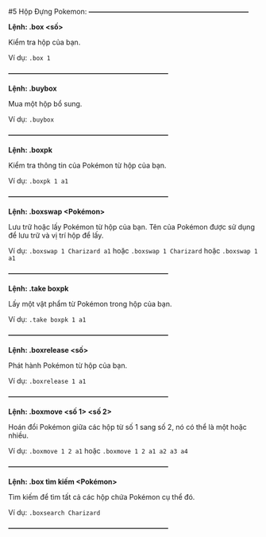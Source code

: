 #5 Hộp Đựng Pokemon:
~~**———————————————————————**~~

__**Lệnh: .box <số>**__

Kiểm tra hộp của bạn.

Ví dụ: ``.box 1``

~~**———————————————————————**~~

__**Lệnh: .buybox**__

Mua một hộp bổ sung.

Ví dụ: ``.buybox``

~~**———————————————————————**~~

__**Lệnh: .boxpk <number> <boxpose>**__

Kiểm tra thông tin của Pokémon từ hộp của bạn.

Ví dụ: ``.boxpk 1 a1``

~~**———————————————————————**~~

__**Lệnh: .boxswap <number> <Pokémon> <boxpose>**__

Lưu trữ hoặc lấy Pokémon từ hộp của bạn. Tên của Pokémon được sử dụng để lưu trữ và vị trí hộp để lấy.

Ví dụ: ``.boxswap 1 Charizard a1`` hoặc ``.boxswap 1 Charizard`` hoặc ``.boxswap 1 a1``

~~**———————————————————————**~~

__**Lệnh: .take boxpk <number> <boxpose>**__

Lấy một vật phẩm từ Pokémon trong hộp của bạn.

Ví dụ: ``.take boxpk 1 a1``

~~**———————————————————————**~~

__**Lệnh: .boxrelease <số> <boxpose>**__

Phát hành Pokémon từ hộp của bạn.

Ví dụ: ``.boxrelease 1 a1``

~~**———————————————————————**~~

__**Lệnh: .boxmove <số 1> <số 2> <boxpose>**__

Hoán đổi Pokémon giữa các hộp từ số 1 sang số 2, nó có thể là một hoặc nhiều.

Ví dụ: ``.boxmove 1 2 a1`` hoặc ``.boxmove 1 2 a1 a2 a3 a4``

~~**———————————————————————**~~

__**Lệnh: .box tìm kiếm <Pokémon>**__

Tìm kiếm để tìm tất cả các hộp chứa Pokémon cụ thể đó.

Ví dụ: ``.boxsearch Charizard``

~~**———————————————————————**~~
